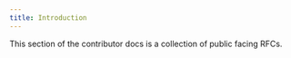 ```yaml
---
title: Introduction
---
```


This section of the contributor docs is a collection of public facing RFCs.
